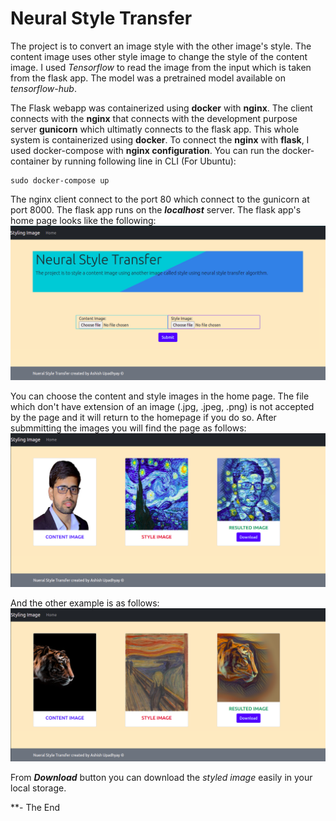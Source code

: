 # Neural Style Transfer

The project is to convert an image style with the other image's style. The content image uses other style image to change the style of the content image. I used *Tensorflow* to read the image from the input which is taken from the flask app. The model was a pretrained model available on *tensorflow-hub*.

The Flask webapp was containerized using **docker** with **nginx**. The client connects with the **nginx** that connects with the development purpose server **gunicorn** which ultimatly connects to the flask app. This whole system is containerized using **docker**. To connect the **nginx** with **flask**, I used docker-compose with **nginx configuration**. You can run the docker-container by running following line in CLI (For Ubuntu):
```
sudo docker-compose up
```

The nginx client connect to the port 80 which connect to the gunicorn at port 8000. The flask app runs on the ***localhost*** server. The flask app's home page looks like the following:
![home page](/Images/image3.png)

You can choose the content and style images in the home page. The file which don't have extension of an image (.jpg, .jpeg, .png) is not accepted by the page and it will return to the homepage if you do so. After submmitting the images you will find the page as follows:
![style image page](/Images/image1.png)

And the other example is as follows:
![Style image lion/tiger](/Images/image2.png)

From ***Download*** button you can download the *styled image* easily in your local storage.

**- The End
